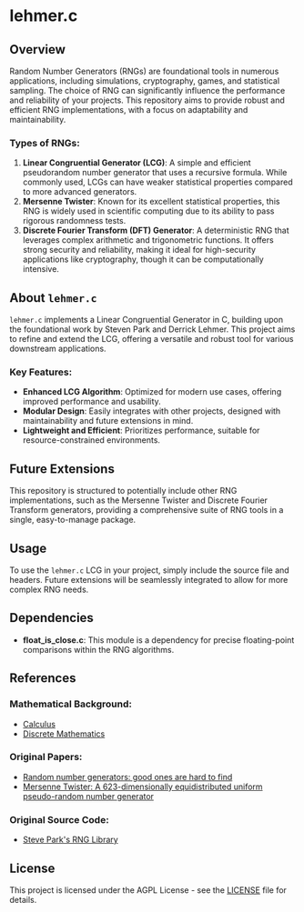 # lehmer.c

## Overview

Random Number Generators (RNGs) are foundational tools in numerous
applications, including simulations, cryptography, games, and statistical
sampling. The choice of RNG can significantly influence the performance and
reliability of your projects. This repository aims to provide robust and
efficient RNG implementations, with a focus on adaptability and
maintainability.

### Types of RNGs:

1. **Linear Congruential Generator (LCG)**: A simple and efficient pseudorandom
   number generator that uses a recursive formula. While commonly used, LCGs
   can have weaker statistical properties compared to more advanced generators.
2. **Mersenne Twister**: Known for its excellent statistical properties, this
   RNG is widely used in scientific computing due to its ability to pass
   rigorous randomness tests.
3. **Discrete Fourier Transform (DFT) Generator**: A deterministic RNG that
   leverages complex arithmetic and trigonometric functions. It offers strong
   security and reliability, making it ideal for high-security applications
   like cryptography, though it can be computationally intensive.

## About `lehmer.c`

`lehmer.c` implements a Linear Congruential Generator in C, building upon the
foundational work by Steven Park and Derrick Lehmer. This project aims to
refine and extend the LCG, offering a versatile and robust tool for various
downstream applications.

### Key Features:

- **Enhanced LCG Algorithm**: Optimized for modern use cases, offering improved
  performance and usability.
- **Modular Design**: Easily integrates with other projects, designed with
  maintainability and future extensions in mind.
- **Lightweight and Efficient**: Prioritizes performance, suitable for
  resource-constrained environments.

## Future Extensions

This repository is structured to potentially include other RNG implementations,
such as the Mersenne Twister and Discrete Fourier Transform generators,
providing a comprehensive suite of RNG tools in a single, easy-to-manage
package.

## Usage

To use the `lehmer.c` LCG in your project, simply include the source file and
headers. Future extensions will be seamlessly integrated to allow for more
complex RNG needs.

## Dependencies

- **float_is_close.c**: This module is a dependency for precise floating-point
  comparisons within the RNG algorithms.

## References

### Mathematical Background:
- [Calculus](https://math.libretexts.org/Bookshelves/Calculus/Calculus_3e_(Apex))
- [Discrete Mathematics](https://math.libretexts.org/Bookshelves/Combinatorics_and_Discrete_Mathematics/Discrete_Mathematics_(Levin))

### Original Papers:

- [Random number generators: good ones are hard to find](https://dl.acm.org/doi/10.1145/63039.63042)
- [Mersenne Twister: A 623-dimensionally equidistributed uniform pseudo-random number generator](https://dl.acm.org/doi/10.1145/272991.272995)

### Original Source Code:

- [Steve Park's RNG Library](https://www.cs.wm.edu/~va/software/park/park.html)

## License

This project is licensed under the AGPL License - see the [LICENSE](LICENSE)
file for details.
